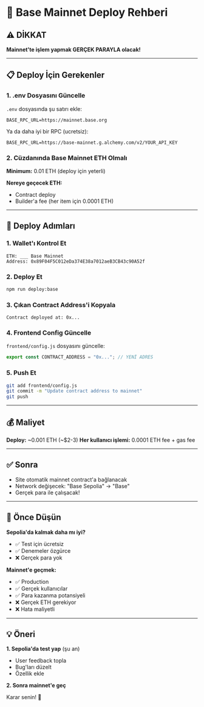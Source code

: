 # 🚀 Base Mainnet Deploy Rehberi

## ⚠️ DİKKAT
**Mainnet'te işlem yapmak GERÇEK PARAYLA olacak!**

---

## 📋 Deploy İçin Gerekenler

### 1. .env Dosyasını Güncelle

`.env` dosyasında şu satırı ekle:

```env
BASE_RPC_URL=https://mainnet.base.org
```

Ya da daha iyi bir RPC (ucretsiz):
```env
BASE_RPC_URL=https://base-mainnet.g.alchemy.com/v2/YOUR_API_KEY
```

### 2. Cüzdanında Base Mainnet ETH Olmalı

**Minimum:** 0.01 ETH (deploy için yeterli)

**Nereye geçecek ETH:**
- Contract deploy
- Builder'a fee (her item için 0.0001 ETH)

---

## 🎯 Deploy Adımları

### 1. Wallet'ı Kontrol Et
```
ETH: ___ Base Mainnet
Address: 0x89F04F5C012eDa374E38a7012aeB3CB43c90A52f
```

### 2. Deploy Et
```bash
npm run deploy:base
```

### 3. Çıkan Contract Address'i Kopyala
```
Contract deployed at: 0x...
```

### 4. Frontend Config Güncelle
`frontend/config.js` dosyasını güncelle:
```js
export const CONTRACT_ADDRESS = "0x..."; // YENİ ADRES
```

### 5. Push Et
```bash
git add frontend/config.js
git commit -m "Update contract address to mainnet"
git push
```

---

## 💰 Maliyet

**Deploy:** ~0.001 ETH (~$2-3)
**Her kullanıcı işlemi:** 0.0001 ETH fee + gas fee

---

## ✅ Sonra

- Site otomatik mainnet contract'a bağlanacak
- Network değişecek: "Base Sepolia" → "Base"
- Gerçek para ile çalışacak!

---

## 🤔 Önce Düşün

**Sepolia'da kalmak daha mı iyi?**
- ✅ Test için ücretsiz
- ✅ Denemeler özgürce
- ❌ Gerçek para yok

**Mainnet'e geçmek:**
- ✅ Production
- ✅ Gerçek kullanıcılar
- ✅ Para kazanma potansiyeli
- ❌ Gerçek ETH gerekiyor
- ❌ Hata maliyetli

---

## 💡 Öneri

**1. Sepolia'da test yap** (şu an)
- User feedback topla
- Bug'ları düzelt
- Özellik ekle

**2. Sonra mainnet'e geç**

Karar senin! 🤝

